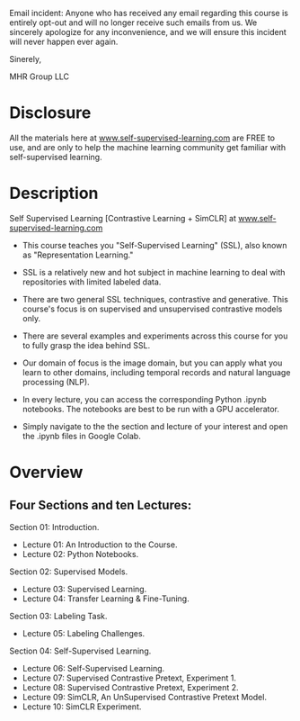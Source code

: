 Email incident: Anyone who has received any email regarding this course is entirely opt-out and will no longer receive such emails from us. We sincerely apologize for any inconvenience, and we will ensure this incident will never happen ever again. 

Sinerely,

MHR Group LLC


# Disclosure

All the materials here at www.self-supervised-learning.com are FREE to use, and are only to help the machine learning community get familiar with self-supervised learning.

# Description
Self Supervised Learning [Contrastive Learning + SimCLR] at www.self-supervised-learning.com

* This course teaches you "Self-Supervised Learning" (SSL), also known as "Representation Learning." 

* SSL is a relatively new and hot subject in machine learning to deal with repositories with limited labeled data. 

* There are two general SSL techniques, contrastive and generative. This course's focus is on supervised and unsupervised contrastive models only. 

* There are several examples and experiments across this course for you to fully grasp the idea behind SSL. 

* Our domain of focus is the image domain, but you can apply what you learn to other domains, including temporal records and natural language processing (NLP).

* In every lecture, you can access the corresponding Python .ipynb notebooks. The notebooks are best to be run with a GPU accelerator.

* Simply navigate to the the section and lecture of your interest and open the .ipynb files in Google Colab.

# Overview

## Four Sections and ten Lectures:

Section 01: Introduction.

* Lecture 01: An Introduction to the Course.
* Lecture 02: Python Notebooks.

Section 02: Supervised Models.

* Lecture 03: Supervised Learning.
* Lecture 04: Transfer Learning & Fine-Tuning.

Section 03: Labeling Task.

* Lecture 05: Labeling Challenges.

Section 04: Self-Supervised Learning.

* Lecture 06: Self-Supervised Learning.
* Lecture 07: Supervised Contrastive Pretext, Experiment 1.
* Lecture 08: Supervised Contrastive Pretext, Experiment 2.
* Lecture 09: SimCLR, An UnSupervised Contrastive Pretext Model.
* Lecture 10: SimCLR Experiment.
